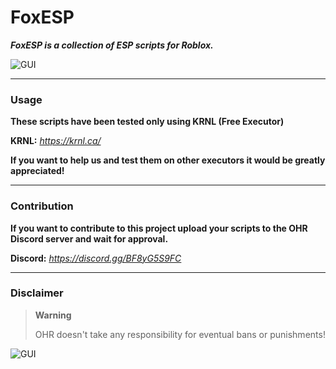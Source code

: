 # FoxESP
***FoxESP is a collection of ESP scripts for Roblox.***

![GUI](https://github.com/b8ff/b8ff/blob/main/Images/FoxESP/FoxESP_Rounded_2.png?raw=true)

---

### Usage
**These scripts have been tested only using KRNL (Free Executor)**

**KRNL:** *https://krnl.ca/*

**If you want to help us and test them on other executors it would be greatly appreciated!**

---

### Contribution
**If you want to contribute to this project upload your scripts to the OHR Discord server and wait for approval.**

**Discord:** *https://discord.gg/BF8yG5S9FC*

---

### Disclaimer
> **Warning**
>
> OHR doesn't take any responsibility for eventual bans or punishments!

![GUI](https://github.com/b8ff/b8ff/blob/main/Images/FoxESP/FoxESP_Rounded_4.png?raw=true)
